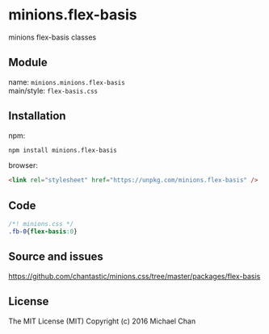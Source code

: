 # minions.flex-basis
minions flex-basis classes

## Module
name: `minions.minions.flex-basis`  
main/style: `flex-basis.css`  

## Installation
npm:
```bash
npm install minions.flex-basis
```

browser:
```html
<link rel="stylesheet" href="https://unpkg.com/minions.flex-basis" />
```

## Code
```css
/*! minions.css */
.fb-0{flex-basis:0}

```

## Source and issues

https://github.com/chantastic/minions.css/tree/master/packages/flex-basis

## License

The MIT License (MIT)
Copyright (c) 2016 Michael Chan